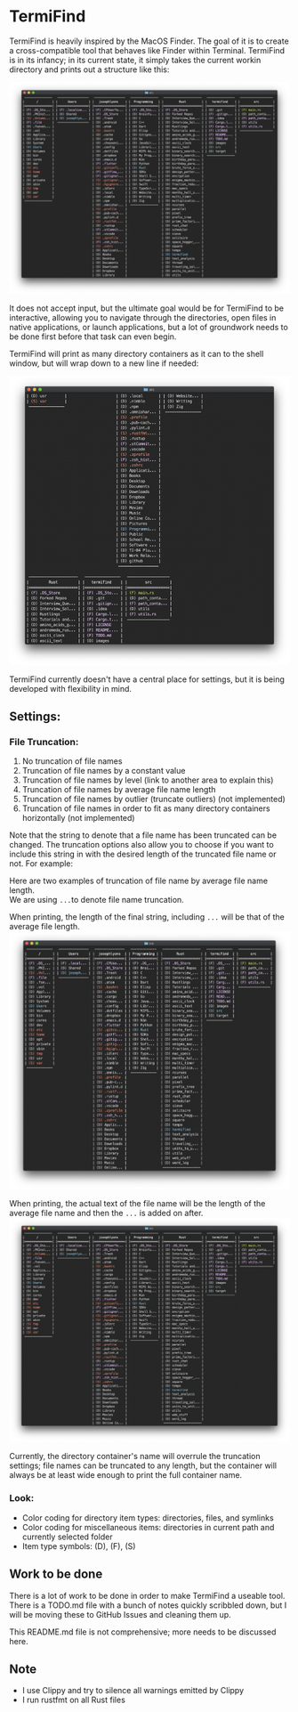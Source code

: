 # TermiFind

TermiFind is heavily inspired by the MacOS Finder.  The goal of it is to create
a cross-compatible tool that behaves like Finder within Terminal.  TermiFind is
in its infancy; in its current state, it simply takes the current workin
directory and prints out a structure like this:

![main example](./images/main_example.png)

It does not accept input, but the ultimate goal would be for TermiFind to be
interactive, allowing you to navigate through the directories, open files in
native applications, or launch applications, but a lot of groundwork needs to be
done first before that task can even begin.

TermiFind will print as many directory containers as it can to the shell window,
but will wrap down to a new line if needed:

![wrap example](./images/wrap_example.png)

TermiFind currently doesn't have a central place for settings, but it is being
developed with flexibility in mind.

## Settings:

### File Truncation:

1. No truncation of file names
2. Truncation of file names by a constant value
3. Truncation of file names by level (link to another area to explain this)
4. Truncation of file names by average file name length
5. Truncation of file names by outlier (truncate outliers) (not implemented)
6.  Truncation of file names in order to fit as many directory containers
  horizontally (not implemented)

Note that the string to denote that a file name has been truncated can be
changed.  The truncation options also allow you to choose if you want to include
this string in with the desired length of the truncated file name or not.  For
example:

Here are two examples of truncation of file name by average file name length.  
We are using `...`to denote file name truncation.

When printing, the length of the final string, including `...` will be that of
the average file length.
![truncation average include truncation string](./images/truncation_average_include_truncation_string.png)

When printing, the actual text of the file name will be the length of the
average file name and then the `...` is added on after.
![truncation average exclude truncation string](./images/truncation_average_exclude_truncation_string.png)

Currently, the directory container's name will overrule the truncation settings;
file names can be truncated to any length, but the container will always be at
least wide enough to print the full container name.

### Look:

- Color coding for directory item types: directories, files, and symlinks
- Color coding for miscellaneous items: directories in current path and
  currently selected folder
- Item type symbols: (D), (F), (S)

## Work to be done

There is a lot of work to be done in order to make TermiFind a useable tool.
There is a TODO.md file with a bunch of notes quickly scribbled down, but I will
be moving these to GitHub Issues and cleaning them up.

This README.md file is not comprehensive; more needs to be discussed here.

## Note

- I use Clippy and try to silence all warnings emitted by Clippy
- I run rustfmt on all Rust files

